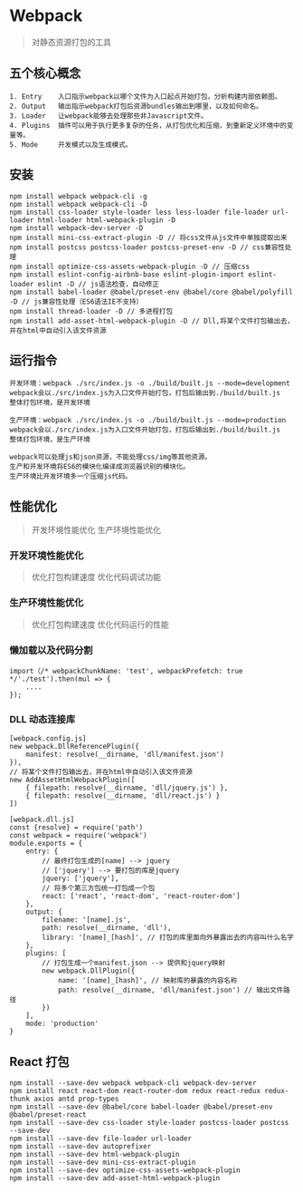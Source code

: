 # Webpack
> 对静态资源打包的工具

## 五个核心概念
    1. Entry    入口指示webpack以哪个文件为入口起点开始打包，分析构建内部依赖图。
    2. Output   输出指示webpack打包后资源bundles输出到哪里，以及如何命名。
    3. Loader   让webpack能够去处理那些非Javascript文件。
    4. Plugins  插件可以用于执行更多复杂的任务，从打包优化和压缩，到重新定义环境中的变量等。
    5. Mode     开发模式以及生成模式。

## 安装
    npm install webpack webpack-cli -g
    npm install webpack webpack-cli -D
    npm install css-loader style-loader less less-loader file-loader url-loader html-loader html-webpack-plugin -D
    npm install webpack-dev-server -D
    npm install mini-css-extract-plugin -D // 将css文件从js文件中单独提取出来
    npm install postcss postcss-loader postcss-preset-env -D // css兼容性处理
    npm install optimize-css-assets-webpack-plugin -D // 压缩css
    npm install eslint-config-airbnb-base eslint-plugin-import eslint-loader eslint -D // js语法检查，自动修正
    npm install babel-loader @babel/preset-env @babel/core @babel/polyfill -D // js兼容性处理（ES6语法IE不支持）
    npm install thread-loader -D // 多进程打包
    npm install add-asset-html-webpack-plugin -D // Dll,将某个文件打包输出去，并在html中自动引入该文件资源

## 运行指令
    开发环境：webpack ./src/index.js -o ./build/built.js --mode=development
    webpack会以./src/index.js为入口文件开始打包，打包后输出到./build/built.js
    整体打包环境，是开发环境
    
    生产环境：webpack ./src/index.js -o ./build/built.js --mode=production
    webpack会以./src/index.js为入口文件开始打包，打包后输出到./build/built.js
    整体打包环境，是生产环境
    
    webpack可以处理js和json资源，不能处理css/img等其他资源。
    生产和开发环境将ES6的模块化编译成浏览器识别的模块化。
    生产环境比开发环境多一个压缩js代码。

## 性能优化
> 开发环境性能优化
> 生产环境性能优化

### 开发环境性能优化
> 优化打包构建速度
> 优化代码调试功能

### 生产环境性能优化
> 优化打包构建速度
> 优化代码运行的性能

### 懒加载以及代码分割
    import（/* webpackChunkName: 'test', webpackPrefetch: true */'./test').then(mul => {
        ....
    });

### DLL 动态连接库
    [webpack.config.js]
    new webpack.DllReferencePlugin({
        manifest: resolve(__dirname, 'dll/manifest.json')
    }),
    // 将某个文件打包输出去，并在html中自动引入该文件资源
    new AddAssetHtmlWebpackPlugin([
        { filepath: resolve(__dirname, 'dll/jquery.js') },
        { filepath: resolve(__dirname, 'dll/react.js') }
    ])
    
    [webpack.dll.js]
    const {resolve} = require('path')
    const webpack = require('webpack')
    module.exports = {
        entry: {
            // 最终打包生成的[name] --> jquery
            // ['jquery'] --> 要打包的库是jquery
            jquery: ['jquery'],
            // 将多个第三方包统一打包成一个包
            react: ['react', 'react-dom', 'react-router-dom']
        },
        output: {
            filename: '[name].js',
            path: resolve(__dirname, 'dll'),
            library: '[name]_[hash]', // 打包的库里面向外暴露出去的内容叫什么名字
        },
        plugins: [
            // 打包生成一个manifest.json --> 提供和jquery映射
            new webpack.DllPlugin({
                name: '[name]_[hash]', // 映射库的暴露的内容名称
                path: resolve(__dirname, 'dll/manifest.json') // 输出文件路径
            })
        ],
        mode: 'production'
    }

## React 打包
    npm install --save-dev webpack webpack-cli webpack-dev-server
    npm install react react-dom react-router-dom redux react-redux redux-thunk axios antd prop-types
    npm install --save-dev @babel/core babel-loader @babel/preset-env @babel/preset-react
    npm install --save-dev css-loader style-loader postcss-loader postcss --save-dev
    npm install --save-dev file-loader url-loader
    npm install --save-dev autoprefixer
    npm install --save-dev html-webpack-plugin
    npm install --save-dev mini-css-extract-plugin
    npm install --save-dev optimize-css-assets-webpack-plugin
    npm install --save-dev add-asset-html-webpack-plugin